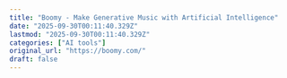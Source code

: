 ```yaml
---
title: "Boomy - Make Generative Music with Artificial Intelligence"
date: "2025-09-30T00:11:40.329Z"
lastmod: "2025-09-30T00:11:40.329Z"
categories: ["AI tools"]
original_url: "https://boomy.com/"
draft: false
---
```

